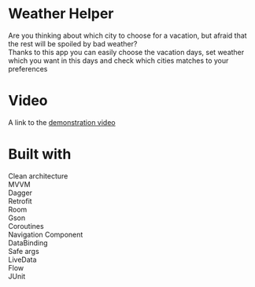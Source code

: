 # Weather Helper
Are you thinking about which city to choose for a vacation, but afraid that the rest will be spoiled by bad weather?<br/>
Thanks to this app you can easily choose the vacation days, set weather which you want in this days and check which cities matches to your preferences
# Video
A link to the [demonstration video](https://www.youtube.com/watch?v=vA9GDeUkpjc)
# Built with
Clean architecture<br/>
MVVM<br/>
Dagger<br/>
Retrofit<br/>
Room<br/>
Gson<br/>
Coroutines<br/>
Navigation Component<br/>
DataBinding<br/>
Safe args<br/>
LiveData<br/>
Flow<br/>
JUnit
